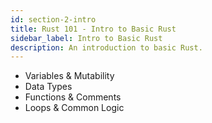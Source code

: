 ```yaml
---
id: section-2-intro
title: Rust 101 - Intro to Basic Rust
sidebar_label: Intro to Basic Rust
description: An introduction to basic Rust.
---
```


- Variables & Mutability
- Data Types
- Functions & Comments
- Loops & Common Logic

